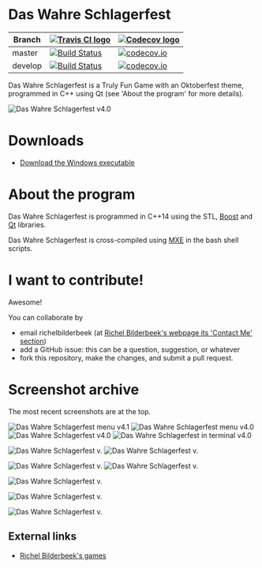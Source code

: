 # Das Wahre Schlagerfest

Branch|[![Travis CI logo](TravisCI.png)](https://travis-ci.org)|[![Codecov logo](Codecov.png)](https://www.codecov.io)
---|---|---
master|[![Build Status](https://travis-ci.org/richelbilderbeek/DasWahreSchlagerfest.svg?branch=master)](https://travis-ci.org/richelbilderbeek/DasWahreSchlagerfest)|[![codecov.io](https://codecov.io/github/richelbilderbeek/DasWahreSchlagerfest/coverage.svg?branch=master)](https://codecov.io/github/richelbilderbeek/DasWahreSchlagerfest/branch/master)
develop|[![Build Status](https://travis-ci.org/richelbilderbeek/DasWahreSchlagerfest.svg?branch=develop)](https://travis-ci.org/richelbilderbeek/DasWahreSchlagerfest)|[![codecov.io](https://codecov.io/github/richelbilderbeek/DasWahreSchlagerfest/coverage.svg?branch=develop)](https://codecov.io/github/richelbilderbeek/DasWahreSchlagerfest/branch/develop)

Das Wahre Schlagerfest is a Truly Fun Game with an Oktoberfest theme,
programmed in C++ using Qt (see 'About the program' for more details).

![Das Wahre Schlagerfest v4.0](screenshots/DasWahreSchlagerfest_4_0.png)

# Downloads

 * [Download the Windows executable](http://richelbilderbeek.nl/GameDasWahreSchlagerfestExe.zip)

# About the program

Das Wahre Schlagerfest is programmed in C++14 using the STL, [Boost](http://www.boost.org) and [Qt](http://www.qt.io) libraries.

Das Wahre Schlagerfest is cross-compiled using [MXE](http://mxe.cc) in the bash shell scripts.

# I want to contribute!

Awesome!

You can collaborate by
 * email richelbilderbeek (at [Richel Bilderbeek's webpage its 'Contact Me' section](http://www.richelbilderbeek.nl/Contact.htm))
 * add a GitHub issue: this can be a question, suggestion, or whatever
 * fork this repository, make the changes, and submit a pull request. 

# Screenshot archive

The most recent screenshots are at the top.

![Das Wahre Schlagerfest menu v4.1](screenshots/DasWahreSchlagerfest_4_1_menu.png)
![Das Wahre Schlagerfest menu v4.0](screenshots/DasWahreSchlagerfest_4_0_menu.png)
![Das Wahre Schlagerfest v4.0](screenshots/DasWahreSchlagerfest_4_0.png)
![Das Wahre Schlagerfest in terminal v4.0](screenshots/DasWahreSchlagerfest_4_0_terminal.png)

![Das Wahre Schlagerfest v.](screenshots/DasWahreSchlagerfest_2_5.png)
![Das Wahre Schlagerfest v.](screenshots/DasWahreSchlagerfest_2_5_terminal.png)

![Das Wahre Schlagerfest v.](screenshots/DasWahreSchlagerfest_2_2_menu.png)
![Das Wahre Schlagerfest v.](screenshots/DasWahreSchlagerfest_2_2.png)

![Das Wahre Schlagerfest v.](screenshots/DasWahreSchlagerfest_2_1.png)

![Das Wahre Schlagerfest v.](screenshots/DasWahreSchlagerfest_2_0.png)

![Das Wahre Schlagerfest v.](screenshots/DasWahreSchlagerfest_1_0.png)

## External links

 * [Richel Bilderbeek's games](https://github.com/richelbilderbeek/Games)

